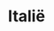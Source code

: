 ---
title: "Italië"
introtext: "Italië is een land waar je voor vrijwel iedere soort vakantie terecht kan: van zon- tot skivakantie, en van stedentrip tot kampeertrip. Het hele jaar door is Italië een populaire vakantiebestemming. De Alpen vormen een perfect skigebied tijdens de wintermaanden, maar ook een bezoekje aan de kerstmarkten in Turijn kunnen niet ontbreken in december. In de zomer reizen veel toeristen af naar het noordelijk gelegen Gardameer, Comomeer en Lago Maggiore. In het zuiden van Italië vind je regio’s die nog weinig toeristisch zijn, en natuurlijk het prachtige Sicilië! Lekker eten en drinken, cultuur snuiven, zonnebaden of skiën, Italië biedt voor ieder wat wils.

Viva la dolce vita!
"
introimage: "https://lh3.googleusercontent.com/l-TwRYaNaGDtIFHYEiGq1G8JiiND8C6eAdEqiBWG1aZGJQdqsNnB9E-Odkj5yXHQLX-Kc1vt7gOloSvvvhwpKFtJDgaTYp4KlQXYuwBcfGNc4vZ5i-8oUe2zr5dMkaJDAmkrWPRHtw=w2400"
surface: "301.000"
inhabitants: "60.600.000"
rate: "1"
valuta: "euro"
---